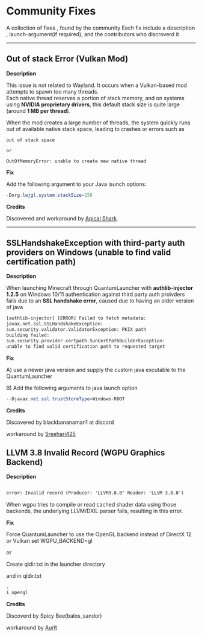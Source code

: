 # Community Fixes

A collection of fixes , found by the community
Each fix include a description , launch-argument(if required), and the contributors who discroverd it 


---

## Out of stack Error (Vulkan Mod)


**Description**

This issue is not related to Wayland. It occurs when a Vulkan-based mod attempts to spawn too many threads.  
Each native thread reserves a portion of stack memory, and on systems using **NVIDIA proprietary drivers**, this default stack size is quite large (around **1 MB per thread**). 

When the mod creates a large number of threads, the system quickly runs out of available native stack space, leading to crashes or errors such as 
```log
out of stack space

or 

OutOfMemoryError: unable to create new native thread
```
**Fix**

Add the following argument to your Java launch options:

```java
-Dorg.lwjgl.system.stackSize=256
```

**Credits**

Discovered and workaround by [Apical Shark](https://github.com/apicalshark/).

---

## SSLHandshakeException with third-party auth providers on Windows (unable to find valid certification path)

**Description**

When launching Minecraft through QuantumLauncher with **authlib-injector 1.2.5** on Windows 10/11 authentication against third party auth proivders fails due to an **SSL handshake error**, caused due to having an older version of java
```txt
[authlib-injector] [ERROR] Failed to fetch metadata:
javax.net.ssl.SSLHandshakeException: 
sun.security.validator.ValidatorException: PKIX path 
building failed: 
sun.security.provider.certpath.SunCertPathBuilderException: 
unable to find valid certification path to requested target
```

**Fix**

A) use a newer java version and supply the custom java excutable to the QuantumLauncher

B) Add the following arguments to java launch option

```java
--Djavax.net.ssl.trustStoreType=Windows-ROOT
```

**Credits**

Discovered by blackbananaman1 at discord

workaround by [Sreehari425](https://github.com/Sreehari425/)


## LLVM 3.8 Invalid Record (WGPU Graphics Backend)

**Description**

```txt

error: Invalid record (Producer: 'LLVM3.8.0' Reader: 'LLVM 3.8.0')

```

When wgpu tries to compile or read cached shader data using those backends, the underlying LLVM/DXIL parser fails, resulting in this error.

**Fix**

Force QuantumLauncher to use the OpenGL backend instead of DirectX 12 or Vulkan
set WGPU_BACKEND=gl

or

Create qldir.txt in the launcher directory

and in qldir.txt

```txt
.
i_opengl
```

**Credits**

Discoverd by Spicy Bee(balos_sandor)

workaround by [Aurlt](https://github.com/Aurlt)  
   
    

